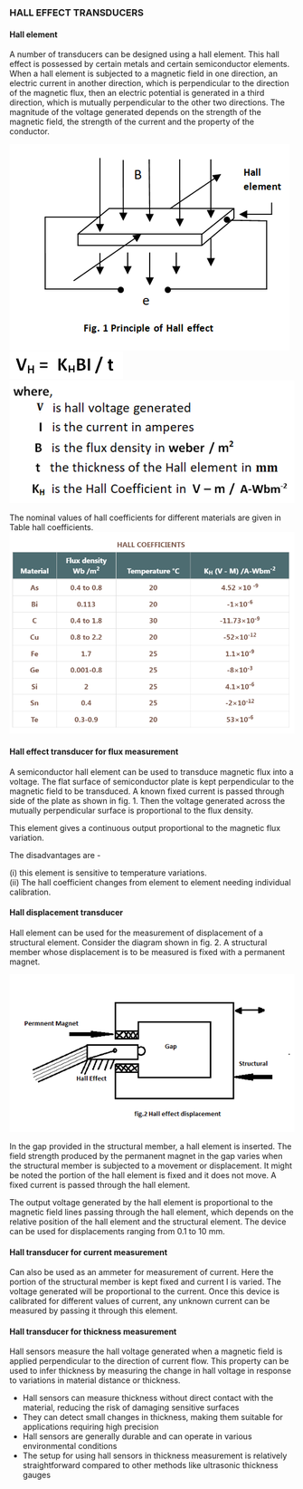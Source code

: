 ### HALL EFFECT TRANSDUCERS

#### Hall element

A number of transducers can be designed using a hall element. This hall effect is possessed by certain metals and certain semiconductor elements. When a hall element is subjected to a magnetic field in one direction, an electric current in another direction, which is perpendicular to the direction of the magnetic flux, then an electric potential is generated in a third direction, which is mutually perpendicular to the other two directions. The magnitude of the voltage generated depends on the strength of the magnetic field, the strength of the current and the property of the conductor.

![*Turbine_constr2*](images/Newhalleffectexp.png)
<br>
![*Turbine_constr2*](images/formula.png)
<br>
![*Turbine_constr2*](images/where.png)


The nominal values of hall coefficients for different materials are given in Table hall coefficients.
<br>
![*Turbine_constr2*](images/table.png)


#### Hall effect transducer for flux measurement
A semiconductor hall element can be used to transduce magnetic flux into a voltage. The flat surface of semiconductor plate is kept perpendicular to the magnetic field to be transduced. A known fixed current is passed through side of the plate as shown in fig. 1. Then the voltage generated across the mutually perpendicular surface is proportional to the flux density.

This element gives a continuous output proportional to the magnetic flux variation.

The disadvantages are -

(i) this element is sensitive to temperature variations.<br>
(ii) The hall coefficient changes from element to element needing individual calibration.

#### Hall displacement transducer
Hall element can be used for the measurement of displacement of a structural element. Consider the diagram shown in fig. 2. A structural member whose displacement is to be measured is fixed with a permanent magnet.

![*Turbine_constr2*](images/hallDisplacement.png)

In the gap provided in the structural member, a hall element is inserted. The field strength produced by the permanent magnet in the gap varies when the structural member is subjected to a movement or displacement. It might be noted the portion of the hall element is fixed and it does not move. A fixed current is passed through the hall element.

The output voltage generated by the hall element is proportional to the magnetic field lines passing through the hall element, which depends on the relative position of the hall element and the structural element. The device can be used for displacements ranging from 0.1 to 10 mm.

#### Hall transducer for current measurement
Can also be used as an ammeter for measurement of current. Here the portion of the structural member is kept fixed and current I is varied. The voltage generated will be proportional to the current. Once this device is calibrated for different values of current, any unknown current can be measured by passing it through this element.

#### Hall transducer for thickness measurement
Hall sensors measure the hall voltage generated when a magnetic field is applied perpendicular to the direction of current flow. This property can be used to infer thickness by measuring the change in hall voltage in response to variations in material distance or thickness.

- Hall sensors can measure thickness without direct contact with the material, reducing the risk of damaging sensitive surfaces
- They can detect small changes in thickness, making them suitable for applications requiring high precision
- Hall sensors are generally durable and can operate in various environmental conditions
- The setup for using hall sensors in thickness measurement is relatively straightforward compared to other methods like ultrasonic thickness gauges
